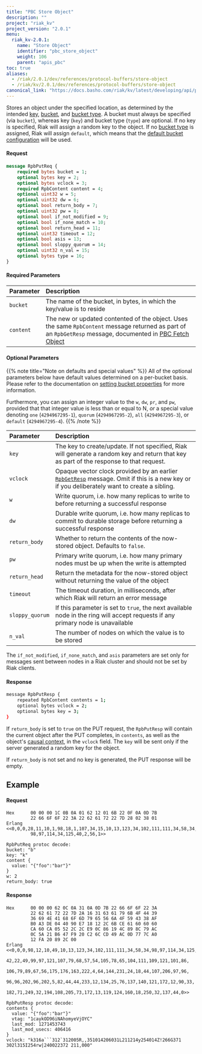 ```yaml
---
title: "PBC Store Object"
description: ""
project: "riak_kv"
project_version: "2.0.1"
menu:
  riak_kv-2.0.1:
    name: "Store Object"
    identifier: "pbc_store_object"
    weight: 106
    parent: "apis_pbc"
toc: true
aliases:
  - /riak/2.0.1/dev/references/protocol-buffers/store-object
  - /riak/kv/2.0.1/dev/references/protocol-buffers/store-object
canonical_link: "https://docs.basho.com/riak/kv/latest/developing/api/protocol-buffers/store-object"
---
```


Stores an object under the specified location, as determined by the
intended [key](/riak/kv/2.0.1/learn/concepts/keys-and-objects), [bucket](/riak/kv/2.0.1/learn/concepts/buckets), and [bucket type](/riak/kv/2.0.1/developing/usage/bucket-types). A bucket must always be specified (via
`bucket`), whereas key (`key`) and bucket type (`type`) are optional. If
no key is specified, Riak will assign a random key to the object. If no
[bucket type](/riak/kv/2.0.1/developing/usage/bucket-types) is assigned, Riak will assign
`default`, which means that the [default bucket configuration](/riak/kv/2.0.1/configuring/reference/#default-bucket-properties) will be used.

#### Request

```protobuf
message RpbPutReq {
    required bytes bucket = 1;
    optional bytes key = 2;
    optional bytes vclock = 3;
    required RpbContent content = 4;
    optional uint32 w = 5;
    optional uint32 dw = 6;
    optional bool return_body = 7;
    optional uint32 pw = 8;
    optional bool if_not_modified = 9;
    optional bool if_none_match = 10;
    optional bool return_head = 11;
    optional uint32 timeout = 12;
    optional bool asis = 13;
    optional bool sloppy_quorum = 14;
    optional uint32 n_val = 15;
    optional bytes type = 16;
}
```

#### Required Parameters

Parameter | Description
:---------|:-----------
`bucket` | The name of the bucket, in bytes, in which the key/value is to reside
`content` | The new or updated contented of the object. Uses the same `RpbContent` message returned as part of an `RpbGetResp` message, documented in [PBC Fetch Object](/riak/kv/2.0.1/developing/api/protocol-buffers/fetch-object)

#### Optional Parameters

{{% note title="Note on defaults and special values" %}}
All of the optional parameters below have default values determined on a
per-bucket basis. Please refer to the documentation on [setting bucket properties](../set-bucket-props) for more information.

Furthermore, you can assign an integer value to the `w`, `dw`, `pr`, and
`pw`, provided that that integer value is less than or equal to N, _or_
a special value denoting `one` (`4294967295-1`), `quorum`
(`4294967295-2`), `all` (`4294967295-3`), or `default` (`4294967295-4`).
{{% /note %}}

Parameter | Description
:---------|:-----------
`key` | The key to create/update. If not specified, Riak will generate a random key and return that key as part of the response to that request. 
`vclock` | Opaque vector clock provided by an earlier <code><a href="../../../../learn/concepts/causal-context">RpbGetResp</a></code> message. Omit if this is a new key or if you deliberately want to create a sibling.
`w` | Write quorum, i.e. how many replicas to write to before returning a successful response
`dw` | Durable write quorum, i.e. how many replicas to commit to durable storage before returning a successful response
`return_body` | Whether to return the contents of the now-stored object. Defaults to `false`.
`pw` | Primary write quorum, i.e. how many primary nodes must be up when the write is attempted
`return_head` | Return the metadata for the now-stored object without returning the value of the object
`timeout` | The timeout duration, in milliseconds, after which Riak will return an error message
`sloppy_quorum` | If this parameter is set to `true`, the next available node in the ring will accept requests if any primary node is unavailable
`n_val` | The number of nodes on which the value is to be stored

The `if_not_modified`, `if_none_match`, and `asis` parameters are set
only for messages sent between nodes in a Riak cluster and should not be
set by Riak clients.

#### Response

```bash
message RpbPutResp {
    repeated RpbContent contents = 1;
    optional bytes vclock = 2;
    optional bytes key = 3;
}
```

If `return_body` is set to `true` on the PUT request, the `RpbPutResp`
will contain the current object after the PUT completes, in `contents`,
as well as the object's [causal context](/riak/kv/2.0.1/learn/concepts/causal-context), in the `vclock`
field. The `key` will be sent only if the server generated a random key
for the object.

If `return_body` is not set and no key is generated, the PUT response
will be empty.

## Example

#### Request

```
Hex      00 00 00 1C 0B 0A 01 62 12 01 6B 22 0F 0A 0D 7B
         22 66 6F 6F 22 3A 22 62 61 72 22 7D 28 02 38 01
Erlang <<0,0,0,28,11,10,1,98,18,1,107,34,15,10,13,123,34,102,111,111,34,58,34,
         98,97,114,34,125,40,2,56,1>>

RpbPutReq protoc decode:
bucket: "b"
key: "k"
content {
  value: "{"foo":"bar"}"
}
w: 2
return_body: true

```

#### Response

```
Hex      00 00 00 62 0C 0A 31 0A 0D 7B 22 66 6F 6F 22 3A
         22 62 61 72 22 7D 2A 16 31 63 61 79 6B 4F 44 39
         36 69 4E 41 68 6F 6D 79 65 56 6A 4F 59 43 38 AF
         B0 A3 DE 04 40 90 E7 18 12 2C 6B CE 61 60 60 60
         CA 60 CA 05 52 2C 2C E9 0C 86 19 4C 89 8C 79 AC
         0C 5A 21 B6 47 F9 20 C2 6C CD 49 AC 0D 77 7C A0
         12 FA 20 89 2C 00
Erlang <<0,0,0,98,12,10,49,10,13,123,34,102,111,111,34,58,34,98,97,114,34,125,
         42,22,49,99,97,121,107,79,68,57,54,105,78,65,104,111,109,121,101,86,
         106,79,89,67,56,175,176,163,222,4,64,144,231,24,18,44,107,206,97,96,
         96,96,202,96,202,5,82,44,44,233,12,134,25,76,137,140,121,172,12,90,33,
         182,71,249,32,194,108,205,73,172,13,119,124,160,18,250,32,137,44,0>>

RpbPutResp protoc decode:
contents {
  value: "{"foo":"bar"}"
  vtag: "1caykOD96iNAhomyeVjOYC"
  last_mod: 1271453743
  last_mod_usecs: 406416
}
vclock: "k316a```312`312005R,,351014206031L211214y254014Z!266G371
302l315I254rw|240022372 211,000"

```
